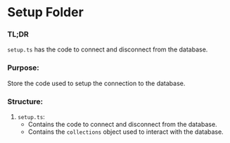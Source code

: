 # Setup Folder

### TL;DR
`setup.ts` has the code to connect and disconnect from the database.

### Purpose:
Store the code used to setup the connection to the database.

### Structure:
1. `setup.ts`:
    - Contains the code to connect and disconnect from the database.
    - Contains the `collections` object used to interact with the database.

